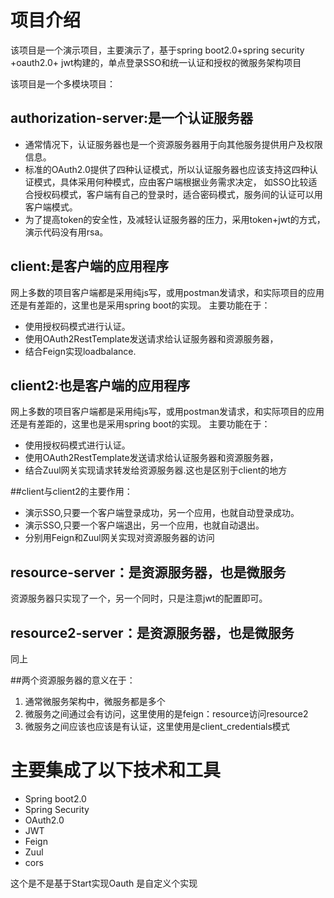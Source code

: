 
# 项目介绍
该项目是一个演示项目，主要演示了，基于spring boot2.0+spring security +oauth2.0+ jwt构建的，单点登录SSO和统一认证和授权的微服务架构项目

该项目是一个多模块项目：
## authorization-server:是一个认证服务器
* 通常情况下，认证服务器也是一个资源服务器用于向其他服务提供用户及权限信息。
* 标准的OAuth2.0提供了四种认证模式，所以认证服务器也应该支持这四种认证模式，具体采用何种模式，应由客户端根据业务需求决定，
    如SSO比较适合授权码模式，客户端有自己的登录时，适合密码模式，服务间的认证可以用客户端模式。
* 为了提高token的安全性，及减轻认证服务器的压力，采用token+jwt的方式，演示代码没有用rsa。
  
## client:是客户端的应用程序
网上多数的项目客户端都是采用纯js写，或用postman发请求，和实际项目的应用还是有差距的，这里也是采用spring boot的实现。
主要功能在于：
* 使用授权码模式进行认证。
* 使用OAuth2RestTemplate发送请求给认证服务器和资源服务器，
* 结合Feign实现loadbalance.

## client2:也是客户端的应用程序
网上多数的项目客户端都是采用纯js写，或用postman发请求，和实际项目的应用还是有差距的，这里也是采用spring boot的实现。
主要功能在于：
* 使用授权码模式进行认证。
* 使用OAuth2RestTemplate发送请求给认证服务器和资源服务器，
* 结合Zuul网关实现请求转发给资源服务器.这也是区别于client的地方

##client与client2的主要作用：
* 演示SSO,只要一个客户端登录成功，另一个应用，也就自动登录成功。
* 演示SSO,只要一个客户端退出，另一个应用，也就自动退出。
* 分别用Feign和Zuul网关实现对资源服务器的访问

## resource-server：是资源服务器，也是微服务
资源服务器只实现了一个，另一个同时，只是注意jwt的配置即可。
## resource2-server：是资源服务器，也是微服务
同上

##两个资源服务器的意义在于：
1. 通常微服务架构中，微服务都是多个
2. 微服务之间通过会有访问，这里使用的是feign：resource访问resource2
3. 微服务之间应该也应该是有认证，这里使用是client_credentials模式


# 主要集成了以下技术和工具

* Spring boot2.0
* Spring Security
* OAuth2.0
* JWT
* Feign
* Zuul
* cors





这个是不是基于Start实现Oauth  是自定义个实现